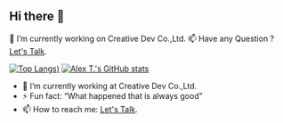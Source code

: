 ## Hi there 👋

🔭 I’m currently working on Creative Dev Co.,Ltd.
📫 Have any Question ? [Let's Talk](https://creativedev.co.th/book/meet-with-me-1/).
<!--
**dynaz/dynaz** is a ✨ _special_ ✨ repository because its `README.md` (this file) appears on your GitHub profile.

Here are some ideas to get you started:

- 🔭 I’m currently working on ...
- 🌱 I’m currently learning ...
- 👯 I’m looking to collaborate on ...
- 🤔 I’m looking for help with ...
- 💬 Ask me about ...
- 📫 How to reach me: ...
- 😄 Pronouns: ...
- ⚡ Fun fact: ...

[![Readme Card](https://github-readme-stats.vercel.app/api/pin/?username=dynaz&repo=github-readme-stats)](https://github.com/dynaz/github-readme-stats)


![Nice to Meet you Bro !.]([https://lh3.googleusercontent.com/pw/AP1GczOAeuMvI-dHLRX-dWT5GypBMIvbKxga9eox2arE8xf35RBy5Xjj3_mGbC3fOkGvniN5-0l9fyykGGFiRfVtcRjR2I4dIYwN2f-qC9NdOolYqgif3O0N00ZGjPQk3TEn1szdtHiKzgyxinXmS7xaSqnodw=w250-h191-s-no-gm?authuser=0])

<blockquote class="imgur-embed-pub" lang="en" data-id="a/5RMBbhr" data-context="false" ><a href="//imgur.com/a/5RMBbhr"></a></blockquote><script async src="//s.imgur.com/min/embed.js" charset="utf-8"></script>
-->
[![Top Langs](https://github-readme-stats.vercel.app/api?username=dynaz&theme=dracula&show_icons=true&bg_color=00000000))](https://github.com/dynaz)
[![Alex T.'s GitHub stats](https://github-readme-stats.vercel.app/api/top-langs?username=dynaz&hide=html,scss,stylus,blade,jupyter%20notebook,css,shell,batchfile,dockerfile,typescript,makefile,tsql,richtextformat,groovy&theme=merko&show_icons=true)](https://github.com/dynaz)

- 🔭 I’m currently working at Creative Dev Co.,Ltd.
- ⚡ Fun fact: “What happened that is always good”
- 📫 How to reach me: [Let's Talk](https://creativedev.co.th/book/meet-with-me-1/).






